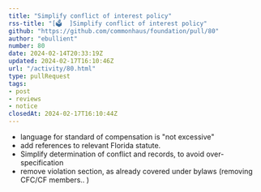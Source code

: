 ```yaml
---
title: "Simplify conflict of interest policy"
rss-title: "[🗳️  ]Simplify conflict of interest policy"
github: "https://github.com/commonhaus/foundation/pull/80"
author: "ebullient"
number: 80
date: 2024-02-14T20:33:19Z
updated: 2024-02-17T16:10:46Z
url: "/activity/80.html"
type: pullRequest
tags:
- post
- reviews
- notice
closedAt: 2024-02-17T16:10:44Z
---
```

- language for standard of compensation is "not excessive"
- add references to relevant Florida statute.
- Simplify determination of conflict and records, to avoid over-specification
- remove violation section, as already covered under bylaws (removing CFC/CF members.. )

